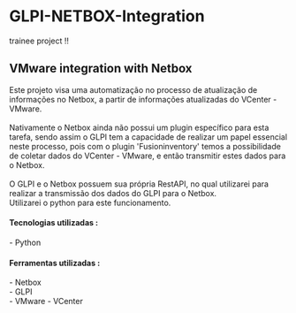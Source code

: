 # GLPI-NETBOX-Integration
trainee project !!

<h2>VMware integration with Netbox</h2>

Este projeto visa uma automatização no processo de atualização de informações no Netbox, a partir de informações atualizadas do VCenter - VMware.
<br>
<br>
Nativamente o Netbox ainda não possui um plugin específico para esta tarefa, sendo assim o GLPI tem a capacidade de realizar um papel essencial neste processo, pois com o plugin 'Fusioninventory' temos a possibilidade de coletar dados do VCenter - VMware, e então transmitir estes dados para o Netbox.
<br>
<br>
O GLPI e o Netbox possuem sua própria RestAPI, no qual utilizarei para realizar a transmissão dos dados do GLPI para o Netbox.
<br>
Utilizarei o python para este funcionamento.


<h4>Tecnologias utilizadas :</h4>
- Python
<br>

<h4>Ferramentas utilizadas :</h4>
- Netbox
<br>
- GLPI
<br>
- VMware - VCenter